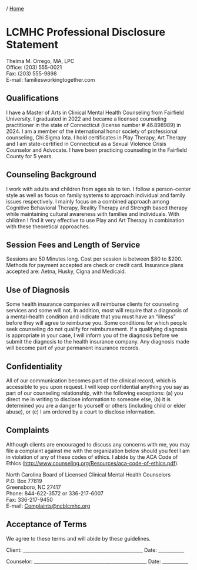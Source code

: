 / [Home](/)

# LCMHC Professional Disclosure Statement
Thelma M. Orrego, MA, LPC  
Office: (203) 555-0021  
Fax: (203) 555-9898  
E-mail: familiesworkingtogether.com  

## Qualifications 

I have a Master of Arts in Clinical Mental Health Counseling from Fairfield University.  I graduated in 2022 and became a licensed counseling practitioner in the state of Connecticut (license number # 46.898989) in 2024. I am a member of the international honor society of professional counseling, Chi Sigma Iota. I hold certificates in Play Therapy, Art Therapy and I am state-certified in Connecticut as a Sexual Violence Crisis Counselor and Advocate. I have been practicing counseling in the Fairfield County for 5 years.

## Counseling Background

I work with adults and children from ages six to ten. I follow a person-center style as well as focus on family systems to approach individual and family issues respectively. I mainly focus on a combined approach among Cognitive Behavioral Therapy, Reality Therapy and Strength based therapy while maintaining cultural awareness with families and individuals. With children I find it very effective to use Play and Art Therapy in combination with these theoretical approaches.

## Session Fees and Length of Service 

Sessions are 50 Minutes long. Cost per session is between $80 to $200. Methods for payment accepted are check or credit card. Insurance plans accepted are: Aetna, Husky, Cigna and Medicaid.

## Use of Diagnosis 

Some health insurance companies will reimburse clients for counseling services and some will not.  In addition, most will require that a diagnosis of a mental-health condition and indicate that you must have an “illness” before they will agree to reimburse you.  Some conditions for which people seek counseling do not qualify for reimbursement.  If a qualifying diagnosis is appropriate in your case, I will inform you of the diagnosis before we submit the diagnosis to the health insurance company.  Any diagnosis made will become part of your permanent insurance records.

## Confidentiality

All of our communication becomes part of the clinical record, which is accessible to you upon request.  I will keep confidential anything you say as part of our counseling relationship, with the following exceptions: (a) you direct me in writing to disclose information to someone else, (b) it is determined you are a danger to yourself or others (including child or elder abuse), or (c) I am ordered by a court to disclose information.  
 
## Complaints 

Although clients are encouraged to discuss any concerns with me, you may file a complaint against me with the organization below should you feel I am in violation of any of these codes of ethics. I abide by the ACA Code of Ethics (http://www.counseling.org/Resources/aca-code-of-ethics.pdf).
 

North Carolina Board of Licensed Clinical Mental Health Counselors  
P.O. Box 77819  
Greensboro, NC 27417  
Phone: 844-622-3572 or 336-217-6007  
Fax: 336-217-9450  
E-mail: Complaints@ncblcmhc.org  


## Acceptance of Terms

We agree to these terms and will abide by these guidelines.


Client:  ___________________________________________________   Date: ___________

Counselor:  ________________________________________________   Date: ___________

